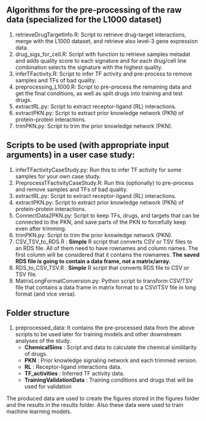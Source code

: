 ## Algorithms for the pre-processing of the raw data (specialized for the L1000 dataset)
1. retrieveDrugTargetInfo.R: Script to retrieve drug-target interactions, merge with the L1000 dataset, and retrieve also level-3 gene expression data.
2. drug_sigs_for_cell.R: Script with function to retrieve samples metadat and adds quality score to each signature and for each drug/cell line combination selects the signature with the highest quality.
3. inferTFactivity.R: Script to infer TF activity and pre-process to remove samples and TFs of bad quality.
4. preprocessing_L1000.R: Script to pre-process the remaining data and get the final conditions, as well as split drugs into training and test drugs.
5. extractRL.py: Script to extract receptor-ligand (RL) interactions.
6. extractPKN.py: Script to extract prior knowledge network (PKN) of protein-protein interactions.
7. trimPKN.py: Script to trim the prior knowledge network (PKN).

## Scripts to be used (**with appropriate input arguments**) in a user case study:
1. inferTFactivityCaseStudy.py: Run this to infer TF activity for some samples for your own case study.
2. PreprocessTFactivityCaseStudy.R: Run this (optionally) to pre-process and remove samples and TFs of bad quality.
3. extractRL.py: Script to extract receptor-ligand (RL) interactions.
4. extractPKN.py: Script to extract prior knowledge network (PKN) of protein-protein interactions.
5. ConnectData2PKN.py: Script to keep TFs, drugs, and targets that can be connected to the PKN, and save parts of the PKN to forcefully keep even after trimming.
6. trimPKN.py: Script to trim the prior knowledge network (PKN).
7. CSV_TSV_to_RDS.R : **Simple** R script that converts CSV or TSV files to an RDS file. All of them need to have rownames and column names. The first column will be considered that it contains the rownames. **The saved RDS file is going to contain a data frame, not a matrix/array.**
8. RDS_to_CSV_TSV.R : **Simple** R script that converts RDS file to CSV or TSV file.
9. MatrixLongFormatConversion.py: Python script to transform CSV/TSV file that contains a data frame in matrix format to a CSV/TSV file in long format (and vice versa).

## Folder structure
1. preprocessed_data: It contains the pre-processed data from the above scripts to be used later for training models and other downstream analyses of the study.
	* **ChemicalSims** : Script and data to calculate the chemical simililarity of drugs.
	* **PKN** : Prior knowledge signaling network and each trimmed version.
	* **RL** : Receptor-ligand interactions data.
	* **TF_activities** : Inferred TF activity data.
	* **TrainingValidationData** : Training conditions and drugs that will be used for validation

The produced data are used to create the figures stored in the figures folder and the results in the results folder.
Also these data were used to train machine learning models.
